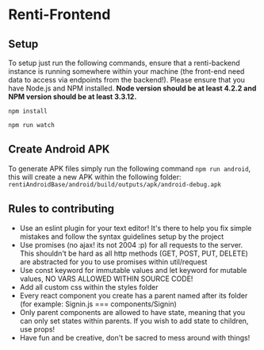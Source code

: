 # Renti-Frontend

## Setup

To setup just run the following commands, ensure that a renti-backend instance is running somewhere within your machine (the front-end need data to access via endpoints from the backend!). Please ensure that you have Node.js and NPM installed. **Node version should be at least 4.2.2 and NPM version should be at least 3.3.12.**

```
npm install

npm run watch
```

## Create Android APK

To generate APK files simply run the following command `npm run android`, this will create a new APK within the following folder: `rentiAndroidBase/android/build/outputs/apk/android-debug.apk`

## Rules to contributing

- Use an eslint plugin for your text editor! It's there to help you fix simple mistakes and follow the syntax guidelines setup by the project
- Use promises (no ajax! its not 2004 :p) for all requests to the server. This shouldn't be hard as all http methods (GET, POST, PUT, DELETE) are abstracted for you to use promises within util/request
- Use const keyword for immutable values and let keyword for mutable values, NO VARS ALLOWED WITHIN SOURCE CODE!
- Add all custom css within the styles folder
- Every react component you create has a parent named after its folder (for example: Signin.js === components/Signin)
- Only parent components are allowed to have state, meaning that you can only set states within parents. If you wish to add state to children, use props!
- Have fun and be creative, don't be sacred to mess around with things!
